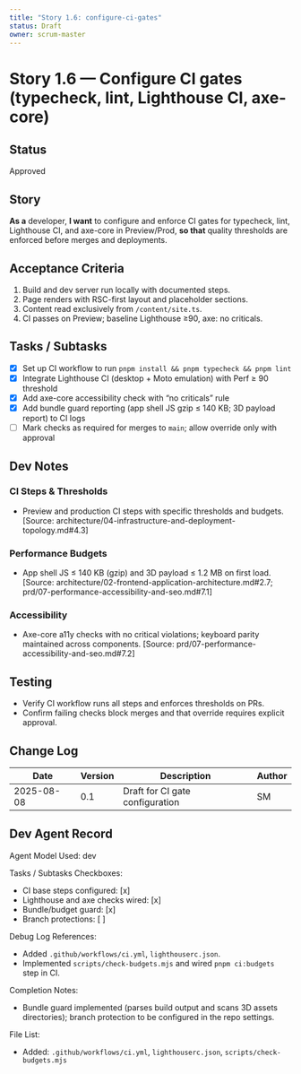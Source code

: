 ```yaml
---
title: "Story 1.6: configure-ci-gates"
status: Draft
owner: scrum-master
---
```


# Story 1.6 — Configure CI gates (typecheck, lint, Lighthouse CI, axe-core)

## Status
Approved

## Story
**As a** developer,
**I want** to configure and enforce CI gates for typecheck, lint, Lighthouse CI, and axe-core in Preview/Prod,
**so that** quality thresholds are enforced before merges and deployments.

## Acceptance Criteria
1. Build and dev server run locally with documented steps.
2. Page renders with RSC-first layout and placeholder sections.
3. Content read exclusively from `/content/site.ts`.
4. CI passes on Preview; baseline Lighthouse ≥90, axe: no criticals.

## Tasks / Subtasks
- [x] Set up CI workflow to run `pnpm install && pnpm typecheck && pnpm lint`
- [x] Integrate Lighthouse CI (desktop + Moto emulation) with Perf ≥ 90 threshold
- [x] Add axe-core accessibility check with “no criticals” rule
- [x] Add bundle guard reporting (app shell JS gzip ≤ 140 KB; 3D payload report) to CI logs
- [ ] Mark checks as required for merges to `main`; allow override only with approval

## Dev Notes

### CI Steps & Thresholds
- Preview and production CI steps with specific thresholds and budgets. [Source: architecture/04-infrastructure-and-deployment-topology.md#4.3]

### Performance Budgets
- App shell JS ≤ 140 KB (gzip) and 3D payload ≤ 1.2 MB on first load. [Source: architecture/02-frontend-application-architecture.md#2.7; prd/07-performance-accessibility-and-seo.md#7.1]

### Accessibility
- Axe-core a11y checks with no critical violations; keyboard parity maintained across components. [Source: prd/07-performance-accessibility-and-seo.md#7.2]

## Testing
- Verify CI workflow runs all steps and enforces thresholds on PRs.
- Confirm failing checks block merges and that override requires explicit approval.

## Change Log
| Date       | Version | Description                     | Author |
|------------|---------|---------------------------------|--------|
| 2025-08-08 | 0.1     | Draft for CI gate configuration | SM     |

## Dev Agent Record
Agent Model Used: dev

Tasks / Subtasks Checkboxes:
- CI base steps configured: [x]
- Lighthouse and axe checks wired: [x]
- Bundle/budget guard: [x]
- Branch protections: [ ]

Debug Log References:
- Added `.github/workflows/ci.yml`, `lighthouserc.json`.
 - Implemented `scripts/check-budgets.mjs` and wired `pnpm ci:budgets` step in CI.

Completion Notes:
- Bundle guard implemented (parses build output and scans 3D assets directories); branch protection to be configured in the repo settings.

File List:
- Added: `.github/workflows/ci.yml`, `lighthouserc.json`, `scripts/check-budgets.mjs`


